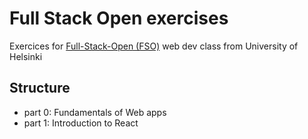 # Full Stack Open exercises
Exercices for [Full-Stack-Open (FSO)](https://fullstackopen.com/en/about/) web dev class from University of Helsinki

## Structure
- part 0: Fundamentals of Web apps
- part 1: Introduction to React
